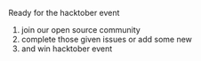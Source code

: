 Ready for the hacktober event
 1. join our open source community
 2. complete those given issues or add some new
 3. and win hacktober event
